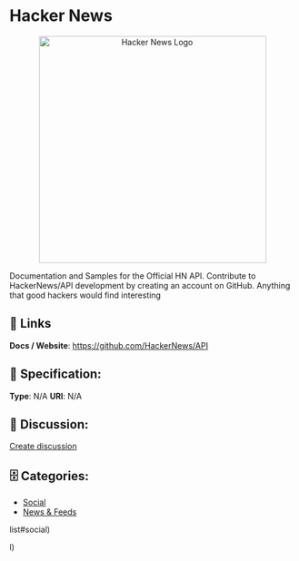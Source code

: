 # Hacker News
<p align="center">
    <img width="400" src="https://raw.githubusercontent.com/apis-list/apis-list/main/apis/hacker-news/logo_256x256.png" alt="Hacker News Logo"/>
</p>

Documentation and Samples for the Official HN API. Contribute to HackerNews/API development by creating an account on GitHub. Anything that good hackers would find interesting

##  🔗 Links
**Docs / Website**: https://github.com/HackerNews/API

## 🧬 Specification:
**Type**: N/A
**URI**: N/A

## 💬 Discussion:
[Create discussion](https://github.com/apis-list/apis-list/discussions/new)

## 🗄️ Categories:
- [Social](https://github.com/apis-list/apis-list#social)
- [News & Feeds](https://github.com/apis-list/apis-list#news--feeds)










list#social)



l)



